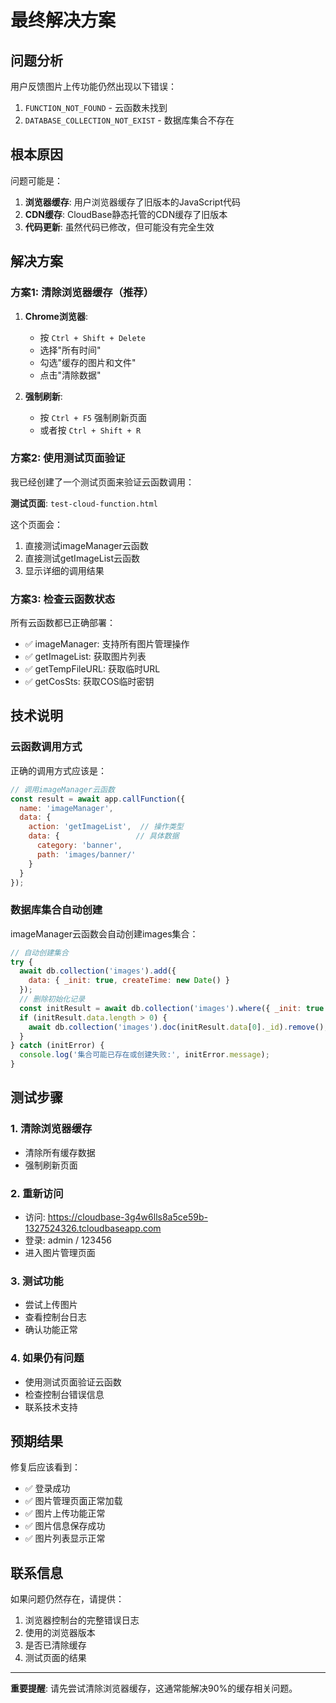 # 最终解决方案

## 问题分析
用户反馈图片上传功能仍然出现以下错误：
1. `FUNCTION_NOT_FOUND` - 云函数未找到
2. `DATABASE_COLLECTION_NOT_EXIST` - 数据库集合不存在

## 根本原因
问题可能是：
1. **浏览器缓存**: 用户浏览器缓存了旧版本的JavaScript代码
2. **CDN缓存**: CloudBase静态托管的CDN缓存了旧版本
3. **代码更新**: 虽然代码已修改，但可能没有完全生效

## 解决方案

### 方案1: 清除浏览器缓存（推荐）
1. **Chrome浏览器**:
   - 按 `Ctrl + Shift + Delete`
   - 选择"所有时间"
   - 勾选"缓存的图片和文件"
   - 点击"清除数据"

2. **强制刷新**:
   - 按 `Ctrl + F5` 强制刷新页面
   - 或者按 `Ctrl + Shift + R`

### 方案2: 使用测试页面验证
我已经创建了一个测试页面来验证云函数调用：

**测试页面**: `test-cloud-function.html`

这个页面会：
1. 直接测试imageManager云函数
2. 直接测试getImageList云函数
3. 显示详细的调用结果

### 方案3: 检查云函数状态
所有云函数都已正确部署：
- ✅ imageManager: 支持所有图片管理操作
- ✅ getImageList: 获取图片列表
- ✅ getTempFileURL: 获取临时URL
- ✅ getCosSts: 获取COS临时密钥

## 技术说明

### 云函数调用方式
正确的调用方式应该是：
```javascript
// 调用imageManager云函数
const result = await app.callFunction({
  name: 'imageManager',
  data: {
    action: 'getImageList',  // 操作类型
    data: {                 // 具体数据
      category: 'banner',
      path: 'images/banner/'
    }
  }
});
```

### 数据库集合自动创建
imageManager云函数会自动创建images集合：
```javascript
// 自动创建集合
try {
  await db.collection('images').add({
    data: { _init: true, createTime: new Date() }
  });
  // 删除初始化记录
  const initResult = await db.collection('images').where({ _init: true }).get();
  if (initResult.data.length > 0) {
    await db.collection('images').doc(initResult.data[0]._id).remove();
  }
} catch (initError) {
  console.log('集合可能已存在或创建失败:', initError.message);
}
```

## 测试步骤

### 1. 清除浏览器缓存
- 清除所有缓存数据
- 强制刷新页面

### 2. 重新访问
- 访问: https://cloudbase-3g4w6lls8a5ce59b-1327524326.tcloudbaseapp.com
- 登录: admin / 123456
- 进入图片管理页面

### 3. 测试功能
- 尝试上传图片
- 查看控制台日志
- 确认功能正常

### 4. 如果仍有问题
- 使用测试页面验证云函数
- 检查控制台错误信息
- 联系技术支持

## 预期结果

修复后应该看到：
- ✅ 登录成功
- ✅ 图片管理页面正常加载
- ✅ 图片上传功能正常
- ✅ 图片信息保存成功
- ✅ 图片列表显示正常

## 联系信息

如果问题仍然存在，请提供：
1. 浏览器控制台的完整错误日志
2. 使用的浏览器版本
3. 是否已清除缓存
4. 测试页面的结果

---

**重要提醒**: 请先尝试清除浏览器缓存，这通常能解决90%的缓存相关问题。
